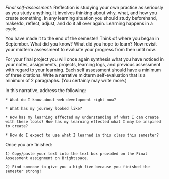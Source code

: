 *Final self-assessment:*
Reflection is studying your own practice as seriously as you study anything. It involves thinking about why, what, and how you create something. In any learning situation you should study beforehand, make/do, reflect, adjust, and do it all over again. Learning happens in a cycle.

You have made it to the end of the semester! Think of where you began in September. What did you know? What did you hope to learn? Now revisit your midterm assessment to evaluate your progress from then until now. 

For your final project you will once again synthesis what you have noticed in your notes, assignments, projects, learning logs, and previous assessment with regard to your learning. Each self assessment should have a minimum of three citations. Write a narrative midterm self-evaluation that is a minimum of 2 paragraphs. (You certainly may write more.)

In this narrative, address the following:

    * What do I know about web development right now?

    * What has my journey looked like?

    * How has my learning effected my understanding of what I can create with these tools? How has my learning effected what I may be inspired to create?
    
    * How do I expect to use what I learned in this class this semester?
    
Once you are finished:
    
    1) Copy/paste your text into the text box provided on the Final Assessment assignment on Brightspace.
    
    2) Find someone to give you a high five because you finished the semester strong!
    